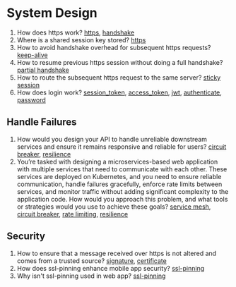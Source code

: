 # System Design

1. How does https work? [https](https://github.com/chipbk10/SystemDesign/blob/master/https.md), [handshake](https://github.com/chipbk10/SystemDesign/blob/master/handshake.md)
2. Where is a shared session key stored? [https](https://github.com/chipbk10/SystemDesign/blob/master/https.md)
3. How to avoid handshake overhead for subsequent https requests? [keep-alive](https://github.com/chipbk10/SystemDesign/blob/master/keep-alive.md)
4. How to resume previous https session without doing a full handshake? [partial handshake](https://github.com/chipbk10/SystemDesign/blob/master/partial-handshake.md)
5. How to route the subsequent https request to the same server? [sticky session](https://github.com/chipbk10/SystemDesign/blob/master/sticky-session.md)
6. How does login work? [session_token](https://github.com/chipbk10/SystemDesign/blob/master/authenticate.md), [access_token](https://github.com/chipbk10/SystemDesign/blob/master/authenticate.md), [jwt](https://github.com/chipbk10/SystemDesign/blob/master/jwt.md), [authenticate](https://github.com/chipbk10/SystemDesign/blob/master/authenticate.md), [password](https://github.com/chipbk10/SystemDesign/blob/master/password.md)

## Handle Failures

1. How would you design your API to handle unreliable downstream services and ensure it remains responsive and reliable for users? [circuit breaker](https://github.com/chipbk10/SystemDesign/blob/master/circuit-breaker.md), [resilience]()
2. You’re tasked with designing a microservices-based web application with multiple services that need to communicate with each other. These services are deployed on Kubernetes, and you need to ensure reliable communication, handle failures gracefully, enforce rate limits between services, and monitor traffic without adding significant complexity to the application code. How would you approach this problem, and what tools or strategies would you use to achieve these goals? [service mesh](), [circuit breaker](), [rate limiting](), [resilience]()



## Security

1. How to ensure that a message received over https is not altered and comes from a trusted source? [signature](https://github.com/chipbk10/SystemDesign/blob/master/Cryptographic/signature.md), [certificate](https://github.com/chipbk10/SystemDesign/blob/master/Cryptographic/certificate.md)
2. How does ssl-pinning enhance mobile app security? [ssl-pinning](https://github.com/chipbk10/SystemDesign/blob/master/Cryptographic/ssl-pinning.md)
3. Why isn't ssl-pinning used in web app? [ssl-pinning](https://github.com/chipbk10/SystemDesign/blob/master/Cryptographic/ssl-pinning.md)
